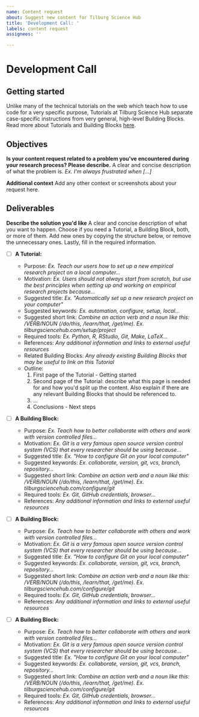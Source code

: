 ```yaml
---
name: Content request
about: Suggest new content for Tilburg Science Hub
title: 'Development Call: '
labels: content request
assignees: ''

---
```


# Development Call

## Getting started

Unlike many of the technical tutorials on the web which teach how to use code for a very specific purpose, Tutorials at Tilburg Science Hub separate case-specific instructions from very general, high-level Building Blocks. Read more about Tutorials and Building Blocks [here](https://tilburgsciencehub.com/contribute).

## Objectives

**Is your content request related to a problem you've encountered during your research process? Please describe.**
A clear and concise description of what the problem is. *Ex. I'm always frustrated when [...]*

**Additional context**
Add any other context or screenshots about your request here.

## Deliverables

**Describe the solution you'd like**
A clear and concise description of what you want to happen. Choose if you need a Tutorial, a Building Block, both, or more of them. Add new ones by copying the structure below, or remove the unnecessary ones. Lastly, fill in the required information.

- [ ] **A Tutorial:**
  - Purpose: *Ex. Teach our users how to set up a new empirical research project on a local computer...*
  - Motivation: *Ex. Users should not always start from scratch, but use the best principles when setting up and working on empirical research projects because...*
  - Suggested title: *Ex. "Automatically set up a new research project on your computer"*
  - Suggested keywords: *Ex. automation, configure, setup, local...*
  - Suggested short link: *Combine an action verb and a noun like this: /VERB/NOUN (/do/this, /learn/that, /get/me). Ex. tilburgsciencehub.com/setup/project*
  - Required tools: *Ex. Python, R, RStudio, Git, Make, LaTeX...*
  - References: *Any additional information and links to external useful resources*
  - Related Building Blocks: *Any already existing Building Blocks that may be useful to link on this Tutorial*
  - Outline:
    1. First page of the Tutorial - Getting started
    2. Second page of the Tutorial: describe what this page is needed for and how you'd split up the content. Also explain if there are any relevant Building Blocks that should be referenced to.
    3. ...
    4. Conclusions - Next steps

- [ ] **A Building Block:**
  - Purpose: *Ex. Teach how to better collaborate with others and work with version controlled files...*
  - Motivation: *Ex. Git is a very famous open source version control system (VCS) that every researcher should be using because...*
  - Suggested title: *Ex. "How to configure Git on your local computer"*
  - Suggested keywords: *Ex. collaborate, version, git, vcs, branch, repository...*
  - Suggested short link: *Combine an action verb and a noun like this: /VERB/NOUN (/do/this, /learn/that, /get/me). Ex. tilburgsciencehub.com/configure/git*
  - Required tools: *Ex. Git, GitHub credentials, browser...*
  - References: *Any additional information and links to external useful resources*

- [ ] **A Building Block:**
  - Purpose: *Ex. Teach how to better collaborate with others and work with version controlled files...*
  - Motivation: *Ex. Git is a very famous open source version control system (VCS) that every researcher should be using because...*
  - Suggested title: *Ex. "How to configure Git on your local computer"*
  - Suggested keywords: *Ex. collaborate, version, git, vcs, branch, repository...*
  - Suggested short link: *Combine an action verb and a noun like this: /VERB/NOUN (/do/this, /learn/that, /get/me). Ex. tilburgsciencehub.com/configure/git*
  - Required tools: *Ex. Git, GitHub credentials, browser...*
  - References: *Any additional information and links to external useful resources*

- [ ] **A Building Block:**
  - Purpose: *Ex. Teach how to better collaborate with others and work with version controlled files...*
  - Motivation: *Ex. Git is a very famous open source version control system (VCS) that every researcher should be using because...*
  - Suggested title: *Ex. "How to configure Git on your local computer"*
  - Suggested keywords: *Ex. collaborate, version, git, vcs, branch, repository...*
  - Suggested short link: *Combine an action verb and a noun like this: /VERB/NOUN (/do/this, /learn/that, /get/me). Ex. tilburgsciencehub.com/configure/git*
  - Required tools: *Ex. Git, GitHub credentials, browser...*
  - References: *Any additional information and links to external useful resources*
